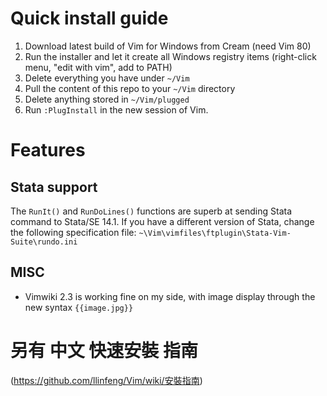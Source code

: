 # Quick install guide
1. Download latest build of Vim for Windows from Cream (need Vim 80)
2. Run the installer and let it create all Windows registry items (right-click menu, "edit with vim", add to PATH)
3. Delete everything you have under `~/Vim`
4. Pull the content of this repo to your `~/Vim` directory
5. Delete anything stored in `~/Vim/plugged`
6. Run `:PlugInstall` in the new session of Vim.

# Features

## Stata support
The `RunIt()` and `RunDoLines()` functions are superb at sending Stata command
to Stata/SE 14.1. If you have a different version of Stata, change the
following specification file:
`~\Vim\vimfiles\ftplugin\Stata-Vim-Suite\rundo.ini`

## MISC
* Vimwiki 2.3 is working fine on my side, with image display through the new syntax `{{image.jpg}}`

# 另有 中文 快速安裝 指南
(https://github.com/llinfeng/Vim/wiki/安裝指南)
